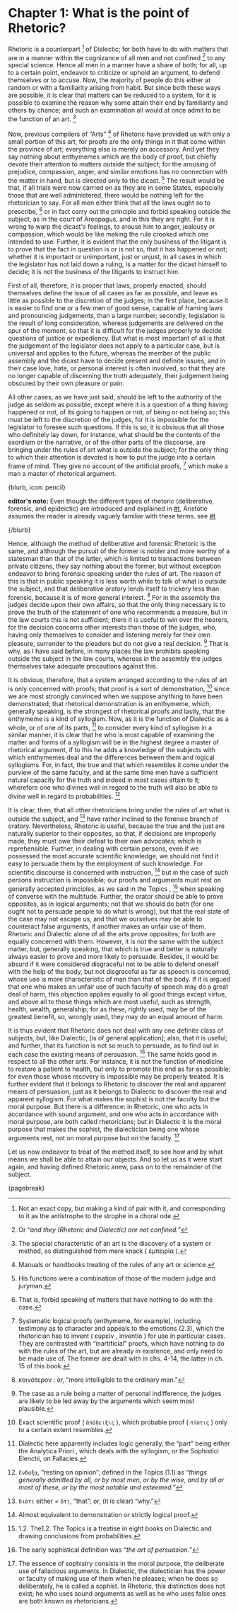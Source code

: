 # Chapter 1: What is the point of Rhetoric?

Rhetoric is a counterpart [^^0_1] of Dialectic; for both have to do with matters that are in a manner within the cognizance of all men and not
confined [^^0_2] to any special science. Hence all men in a manner have a share of both; for all, up to a certain point, endeavor to criticize or
uphold an argument, to defend themselves or to accuse. Now, the majority of people do this either at random or with a familiarity arising from
habit. But since both these ways are possible, it is clear that matters can be reduced to a system, for it is possible to examine the reason why
some attain their end by familiarity and others by chance; and such an examination all would at once admit to be the function of an art. [^^0_3]

Now, previous compilers of “Arts” [^^0_4] of Rhetoric have provided us with only a small portion of this art, for proofs are the only things in it
that come within the province of art; everything else is merely an accessory. And yet they say nothing about enthymemes which are the body of proof,
but chiefly devote their attention to matters outside the subject; for the arousing of prejudice, compassion, anger, and similar emotions has no
connection with the matter in hand, but is directed only to the dicast. [^^0_5] The result would be that, if all trials were now carried on as they
are in some States, especially those that are well administered, there would be nothing left for the rhetorician to say. For all men either think
that all the laws ought so to prescribe, [^^0_6] or in fact carry out the principle and forbid speaking outside the subject, as in the court of
Areopagus, and in this they are right. For it is wrong to warp the dicast's feelings, to arouse him to anger, jealousy or compassion, which would be
like making the rule crooked which one intended to use. Further, it is evident that the only business of the litigant is to prove that the fact in
question is or is not so, that it has happened or not; whether it is important or unimportant, just or unjust, in all cases in which the legislator
has not laid down a ruling, is a matter for the dicast himself to decide; it is not the business of the litigants to instruct him.

First of all, therefore, it is proper that laws, properly enacted, should themselves define the issue of all cases as far as possible, and leave as
little as possible to the discretion of the judges; in the first place, because it is easier to find one or a few men of good sense, capable of
framing laws and pronouncing judgements, than a large number; secondly, legislation is the result of long consideration, whereas judgements are
delivered on the spur of the moment, so that it is difficult for the judges properly to decide questions of justice or expediency. But what is most
important of all is that the judgement of the legislator does not apply to a particular case, but is universal and applies to the future, whereas
the member of the public assembly and the dicast have to decide present and definite issues, and in their case love, hate, or personal interest is
often involved, so that they are no longer capable of discerning the truth adequately, their judgement being obscured by their own pleasure or pain.

All other cases, as we have just said, should be left to the authority of the judge as seldom as possible, except where it is a question of a thing
having happened or not, of its going to happen or not, of being or not being so; this must be left to the discretion of the judges, for it is
impossible for the legislator to foresee such questions. If this is so, it is obvious that all those who definitely lay down, for instance, what
should be the contents of the exordium or the narrative, or of the other parts of the discourse, are bringing under the rules of art what is outside
the subject; for the only thing to which their attention is devoted is how to put the judge into a certain frame of mind. They give no account of
the artificial proofs, [^^0_7] which make a man a master of rhetorical argument.

{blurb, icon: pencil}

**editor's note:** Even though the different types of rhetoric (deliberative, forensic, and epideictic) are introduced and explained in 
[#t](#types-of-rhetoric), Aristotle assumes the reader is already vaguely familiar with these terms.
see [#t](#book-one-glossary)

{/blurb}

Hence, although the method of deliberative and forensic Rhetoric is the same, and although the pursuit of the former is nobler and more worthy of a
statesman than that of the latter, which is limited to transactions between private citizens, they say nothing about the former, but without
exception endeavor to bring forensic speaking under the rules of art. The reason of this is that in public speaking it is less worth while to talk
of what is outside the subject, and that deliberative oratory lends itself to trickery less than forensic, because it is of more general
interest. [^^0_8] For in the assembly the judges decide upon their own affairs, so that the only thing necessary is to prove the truth of the
statement of one who recommends a measure, but in the law courts this is not sufficient; there it is useful to win over the hearers, for the
decision concerns other interests than those of the judges, who, having only themselves to consider and listening merely for their own pleasure,
surrender to the pleaders but do not give a real decision. [^^0_9] That is why, as I have said before, in many places the law prohibits speaking
outside the subject in the law courts, whereas in the assembly the judges themselves take adequate precautions against this.

It is obvious, therefore, that a system arranged according to the rules of art is only concerned with proofs; that proof is a sort of
demonstration, [^^0_10] since we are most strongly convinced when we suppose anything to have been demonstrated; that rhetorical demonstration is an
enthymeme, which, generally speaking, is the strongest of rhetorical proofs and lastly, that the enthymeme is a kind of syllogism. Now, as it is the
function of Dialectic as a whole, or of one of its parts, [^^0_11] to consider every kind of syllogism in a similar manner, it is clear that he who
is most capable of examining the matter and forms of a syllogism will be in the highest degree a master of rhetorical argument, if to this he adds a
knowledge of the subjects with which enthymemes deal and the differences between them and logical syllogisms. For, in fact, the true and that which
resembles it come under the purview of the same faculty, and at the same time men have a sufficient natural capacity for the truth and indeed in
most cases attain to it; wherefore one who divines well in regard to the truth will also be able to divine well in regard to probabilities. [^^0_12]

It is clear, then, that all other rhetoricians bring under the rules of art what is outside the subject, and [^^0_13] have
rather inclined to the forensic branch of oratory. Nevertheless, Rhetoric is useful, because the true and the just are naturally superior to their
opposites, so that, if decisions are improperly made, they must owe their defeat to their own advocates; which is reprehensible. Further, in dealing
with certain persons, even if we possessed the most accurate scientific knowledge, we should not find it easy to persuade them by the employment of
such knowledge. For scientific discourse is concerned with instruction, [^^0_14] but in the case of such persons instruction is impossible; our
proofs and arguments must rest on generally accepted principles, as we said in the Topics , [^^0_15] when speaking of converse with the multitude.
Further, the orator should be able to prove opposites, as in logical arguments; not that we should do both (for one ought not to persuade people to
do what is wrong), but that the real state of the case may not escape us, and that we ourselves may be able to counteract false arguments, if
another makes an unfair use of them. Rhetoric and Dialectic alone of all the arts prove opposites; for both are equally concerned with them.
However, it is not the same with the subject matter, but, generally speaking, that which is true and better is naturally always easier to prove and
more likely to persuade. Besides, it would be absurd if it were considered disgraceful not to be able to defend oneself with the help of the body,
but not disgraceful as far as speech is concerned, whose use is more characteristic of man than that of the body. If it is argued that one who makes
an unfair use of such faculty of speech may do a great deal of harm, this objection applies equally to all good things except virtue, and above all
to those things which are most useful, such as strength, health, wealth, generalship; for as these, rightly used, may be of the greatest benefit,
so, wrongly used, they may do an equal amount of harm.

It is thus evident that Rhetoric does not deal with any one definite class of subjects, but, like Dialectic, [is of general application]; also, that
it is useful; and further, that its function is not so much to persuade, as to find out in each case the existing means of persuasion. [^^0_16] The
same holds good in respect to all the other arts. For instance, it is not the function of medicine to restore a patient to health, but only to
promote this end as far as possible; for even those whose recovery is impossible may be properly treated. It is further evident that it belongs to
Rhetoric to discover the real and apparent means of persuasion, just as it belongs to Dialectic to discover the real and apparent syllogism. For
what makes the sophist is not the faculty but the moral purpose. But there is a difference: in Rhetoric, one who acts in accordance with sound
argument, and one who acts in accordance with moral purpose, are both called rhetoricians; but in Dialectic it is the moral purpose that makes the
sophist, the dialectician being one whose arguments rest, not on moral purpose but on the faculty. [^^0_17]

Let us now endeavor to treat of the method itself, to see how and by what means we shall be able to attain our objects. And so let us as it were
start again, and having defined Rhetoric anew, pass on to the remainder of the subject.

{pagebreak}

[^^0_1]: Not an exact copy, but making a kind of pair with it, and corresponding to it as the antistrophe to the strophe in a choral ode.

[^^0_2]: Or *“and they (Rhetoric and Dialectic) are not confined.”*

[^^0_3]: The special characteristic of an art is the discovery of a system or method, as distinguished from mere knack ( ἐμπειρία ).

[^^0_4]: Manuals or handbooks treating of the rules of any art or science.

[^^0_5]: His functions were a combination of those of the modern judge and juryman.

[^^0_6]: That is, forbid speaking of matters that have nothing to do with the case.

[^^0_7]: Systematic logical proofs (enthymeme, for example), including testimony as to character and appeals to the emotions (2.3), which the rhetorician has to invent ( εὑρεῖν , inventio ) for
use in particular cases. They are contrasted with “inartificial” proofs, which have nothing to do with the rules of the art, but are already in
existence, and only need to be made use of. The former are dealt with in chs. 4-14, the latter in ch. 15 of this book.

[^^0_8]: κοινότερον : or, “more intelligible to the ordinary man.”

[^^0_9]: The case as a rule being a matter of personal indifference, the judges are likely to be led away by the arguments which seem most
plausible.

[^^0_10]: Exact scientific proof ( `ἀπόδειξις` ), which probable proof ( `πίστις` ) only to a certain extent resembles.

[^^0_11]: Dialectic here apparently includes logic generally, the “part” being either the Analytica Priori , which deals with the syllogism, or the
Sophistici Elenchi, on Fallacies.

[^^0_12]: `ἔνδοξα`, “resting on opinion”; defined in the Topics (1.1) as *“things generally admitted by all, or by most men, or by the wise, and by
all or most of these, or by the most notable and esteemed.”*

[^^0_13]: `διότι` either = `ὅτι`, “that”; or, (it is clear) “why.”

[^^0_14]: Almost equivalent to demonstration or strictly logical proof.

[^^0_15]: 1.2. The1.2. The Topics is a treatise in eight books on Dialectic and drawing conclusions from probabilities.

[^^0_16]: The early sophistical definition was *“the art of persuasion.”*

[^^0_17]: The essence of sophistry consists in the moral purpose, the deliberate use of fallacious
arguments. In Dialectic, the dialectician has the power or faculty of making use of them when he pleases; when he does so deliberately, he is called
a sophist. In Rhetoric, this distinction does not exist; he who uses sound arguments as well as he who uses false ones are both known as
rhetoricians. 

